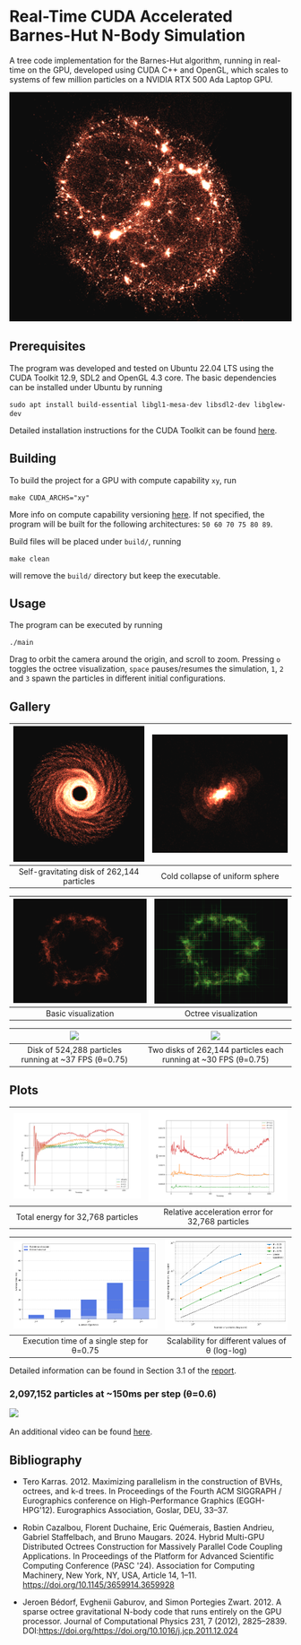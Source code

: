 # Real-Time CUDA Accelerated Barnes-Hut N-Body Simulation

A tree code implementation for the Barnes-Hut algorithm, running in real-time on the GPU, developed using CUDA C++ and OpenGL, which scales to systems of few million particles on a NVIDIA RTX 500 Ada Laptop GPU.

![](screenshots/1mln-clusters.png)

## Prerequisites

The program was developed and tested on Ubuntu 22.04 LTS using the CUDA Toolkit 12.9, SDL2 and OpenGL 4.3 core.
The basic dependencies can be installed under Ubuntu by running
```
sudo apt install build-essential libgl1-mesa-dev libsdl2-dev libglew-dev
```

Detailed installation instructions for the CUDA Toolkit can be found [here](https://developer.nvidia.com/cuda-downloads).

## Building

To build the project for a GPU with compute capability `xy`, run
```
make CUDA_ARCHS="xy"
```
More info on compute capability versioning [here](https://docs.nvidia.com/cuda/cuda-compiler-driver-nvcc/#gpu-feature-list). If not specified, the program will be built for the following architectures: `50 60 70 75 80 89`.

Build files will be placed under `build/`, running
```
make clean
```
will remove the `build/` directory but keep the executable.

## Usage

The program can be executed by running
```
./main
```

Drag to orbit the camera around the origin, and scroll to zoom. Pressing `o` toggles the octree visualization, `space` pauses/resumes the simulation, `1`, `2` and `3` spawn the particles in different initial configurations.

## Gallery

| ![](screenshots/disk.png) |  ![](screenshots/shell-galaxy.png) |
|:--------:|:-------:|
| Self-gravitating disk of 262,144 particles | Cold collapse of uniform sphere |

| ![](screenshots/spinning.png) |  ![](screenshots/spinning-octree.png) |
|:--------:|:-------:|
| Basic visualization | Octree visualization |

| ![](screenshots/disk.gif) |  ![](screenshots/2disks.gif) |
|:--------:|:-------:|
| Disk of 524,288 particles running at ~37 FPS (θ=0.75) | Two disks of 262,144 particles each running at ~30 FPS (θ=0.75) |

## Plots

| ![](plots/disk-energy-32k-eps0.01-dt0.001.png) |  ![](plots/disk-acc-32k-eps0.01-dt0.001.png) |
|:--------:|:-------:|
| Total energy for 32,768 particles | Relative acceleration error for 32,768 particles |

| ![](plots/exec-build-traversal-stacked.png) |  ![](plots/exec-scaling.png) |
|:--------:|:-------:|
| Execution time of a single step for θ=0.75 | Scalability for different values of θ (log-log) |

Detailed information can be found in Section 3.1 of the [report](https://github.com/AMSC-24-25/06-nbody-06-nbody/blob/main/AMSC_Project_Report___Group_6.pdf).


### 2,097,152 particles at ~150ms per step (θ=0.6)

![](screenshots/2mln-explosion.gif)

An additional video can be found [here](https://drive.google.com/file/d/1YTa5hYdYPj_kloaZWec7PzCBgfg7Z7SG/view?usp=sharing).

## Bibliography

- Tero Karras. 2012. Maximizing parallelism in the construction of BVHs, octrees, and k-d trees. In Proceedings of the Fourth ACM SIGGRAPH / Eurographics conference on High-Performance Graphics (EGGH-HPG'12). Eurographics Association, Goslar, DEU, 33–37.

- Robin Cazalbou, Florent Duchaine, Eric Quémerais, Bastien Andrieu, Gabriel Staffelbach, and Bruno Maugars. 2024. Hybrid Multi-GPU Distributed Octrees Construction for Massively Parallel Code Coupling Applications. In Proceedings of the Platform for Advanced Scientific Computing Conference (PASC '24). Association for Computing Machinery, New York, NY, USA, Article 14, 1–11. https://doi.org/10.1145/3659914.3659928

- Jeroen Bédorf, Evghenii Gaburov, and Simon Portegies Zwart. 2012. A sparse octree gravitational N-body code that runs entirely on the GPU processor. Journal of Computational Physics 231, 7 (2012), 2825–2839. DOI:https://doi.org/https://doi.org/10.1016/j.jcp.2011.12.024



